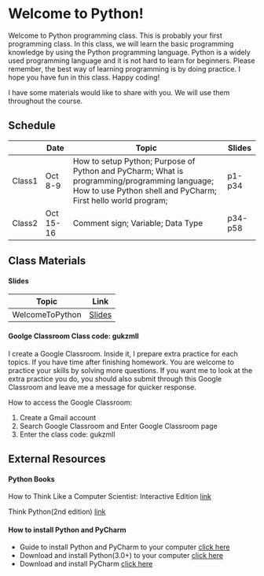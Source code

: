 # Welcome to Python!
Welcome to Python programming class. This is probably your first programming class. In this class, we will learn the basic programming knowledge by using the Python programming language. Python is a widely used programming language and it is not hard to learn for beginners. Please remember, the best way of learning programming is by doing practice. I hope you have fun in this class. Happy coding!

I have some materials would like to share with you. We will use them throughout the course.
## Schedule
|                |Date                           |Topic                                                 |Slides               |                            
|----------------|-------------------------------|------------------------------------------------------|---------------------|
|Class1          |Oct 8-9                         |How to setup Python; Purpose of Python and PyCharm; What is programming/programming language; How to use Python shell and PyCharm; First hello world program;       |p1-p34               |
|Class2          |Oct 15-16                       |Comment sign; Variable; Data Type                    |p34-p58              |
## Class Materials
#### Slides
|Topic           |Link                           |                            
|----------------|-------------------------------|
|WelcomeToPython  |[Slides](https://docs.google.com/presentation/d/1TFZ-m32fVxEjf_QnEH1oznOfyxzkUkJ7MHtTE8YCkes/edit?usp=sharing)|
#### Goolge Classroom Class code: gukzmll
I create a Google Classroom. Inside it, I prepare extra practice for each topics. If you have time after finishing homework. You are welcome to practice your skills by solving more questions. If you want me to look at the extra practice you do, you should also submit through this Google Classroom and leave me a message for quicker response.

How to access the Google Classroom:
1. Create a Gmail account
2. Search Google Classroom and Enter Google Classroom page
3. Enter the class code: gukzmll
## External Resources
#### Python Books
How to Think Like a Computer Scientist: Interactive Edition [link](https://runestone.academy/runestone/books/published/thinkcspy/index.html)

Think Python(2nd edition) [link](https://greenteapress.com/wp/think-python-2e/)
#### How to install Python and PyCharm
- Guide to install Python and PyCharm to your computer [click here](https://www.guru99.com/how-to-install-python.html)
- Download and install Python(3.0+) to your computer [click here](https://www.python.org/downloads/)
- Download and install PyCharm [click here](https://www.jetbrains.com/pycharm/download/#section=windows)
